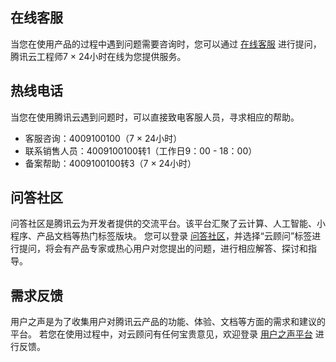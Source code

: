 ## 在线客服
当您在使用产品的过程中遇到问题需要咨询时，您可以通过 [在线客服](https://cloud.tencent.com/online-service?from=doc_1264) 进行提问，腾讯云工程师7 × 24小时在线为您提供服务。

## 热线电话
当您在使用腾讯云遇到问题时，可以直接致电客服人员，寻求相应的帮助。
- 客服咨询：4009100100（7 × 24小时）
- 联系销售人员：4009100100转1（工作日9：00 - 18：00）
- 备案帮助：4009100100转3（7 × 24小时）

## 问答社区
问答社区是腾讯云为开发者提供的交流平台。该平台汇聚了云计算、人工智能、小程序、产品文档等热门标签版块。
您可以登录 [问答社区](https://cloud.tencent.com/developer/ask)，并选择“云顾问”标签进行提问，将会有产品专家或热心用户对您提出的问题，进行相应解答、探讨和指导。


## 需求反馈
用户之声是为了收集用户对腾讯云产品的功能、体验、文档等方面的需求和建议的平台。
若您在使用过程中，对云顾问有任何宝贵意见，欢迎登录 [用户之声平台](https://cloud.tencent.com/voc/) 进行反馈。
